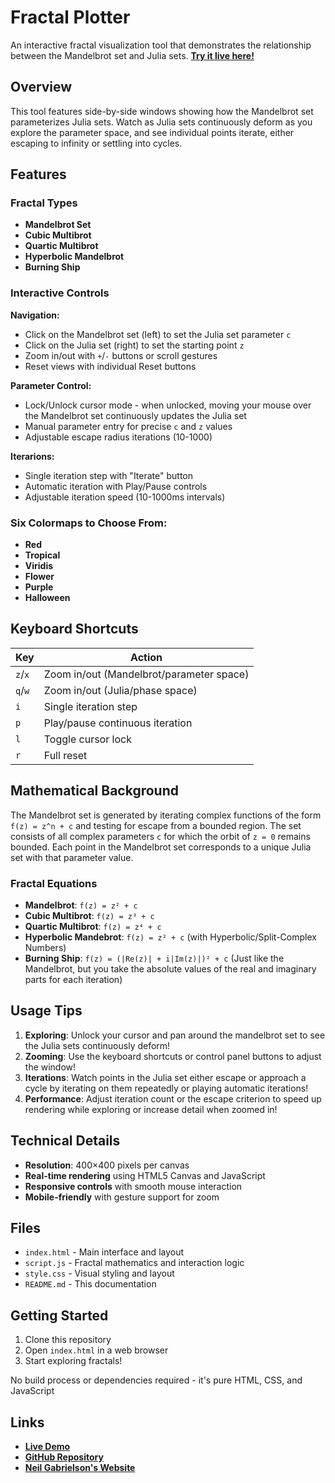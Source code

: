# Fractal Plotter

An interactive fractal visualization tool that demonstrates the relationship between the Mandelbrot set and Julia sets. **[Try it live here!](https://neilgabrielson.com/fractals/)**

## Overview

This tool features side-by-side windows showing how the Mandelbrot set parameterizes Julia sets. Watch as Julia sets continuously deform as you explore the parameter space, and see individual points iterate, either escaping to infinity or settling into cycles.

## Features

### Fractal Types
- **Mandelbrot Set**
- **Cubic Multibrot**
- **Quartic Multibrot**
- **Hyperbolic Mandelbrot**
- **Burning Ship**

### Interactive Controls

**Navigation:**
- Click on the Mandelbrot set (left) to set the Julia set parameter `c`
- Click on the Julia set (right) to set the starting point `z`
- Zoom in/out with `+`/`-` buttons or scroll gestures
- Reset views with individual Reset buttons

**Parameter Control:**
- Lock/Unlock cursor mode - when unlocked, moving your mouse over the Mandelbrot set continuously updates the Julia set
- Manual parameter entry for precise `c` and `z` values
- Adjustable escape radius iterations (10-1000)

**Iterarions:**
- Single iteration step with "Iterate" button
- Automatic iteration with Play/Pause controls
- Adjustable iteration speed (10-1000ms intervals)

### Six Colormaps to Choose From:
- **Red**
- **Tropical**
- **Viridis**
- **Flower**
- **Purple**
- **Halloween**

## Keyboard Shortcuts

| Key | Action |
|-----|--------|
| `z`/`x` | Zoom in/out (Mandelbrot/parameter space) |
| `q`/`w` | Zoom in/out (Julia/phase space) |
| `i` | Single iteration step |
| `p` | Play/pause continuous iteration |
| `l` | Toggle cursor lock |
| `r` | Full reset |

## Mathematical Background

The Mandelbrot set is generated by iterating complex functions of the form `f(z) = z^n + c` and testing for escape from a bounded region. The set consists of all complex parameters `c` for which the orbit of `z = 0` remains bounded. Each point in the Mandelbrot set corresponds to a unique Julia set with that parameter value.

### Fractal Equations

- **Mandelbrot**: `f(z) = z² + c`
- **Cubic Multibrot**: `f(z) = z³ + c` 
- **Quartic Multibrot**: `f(z) = z⁴ + c`
- **Hyperbolic Mandebrot**: `f(z) = z² + c` (with Hyperbolic/Split-Complex Numbers)
- **Burning Ship**: `f(z) = (|Re(z)| + i|Im(z)|)² + c` (Just like the Mandelbrot, but you take the absolute values of the real and imaginary parts for each iteration)

## Usage Tips

1. **Exploring**: Unlock your cursor and pan around the mandelbrot set to see the Julia sets continuously deform!
2. **Zooming**: Use the keyboard shortcuts or control panel buttons to adjust the window!
3. **Iterations**: Watch points in the Julia set either escape or approach a cycle by iterating on them repeatedly or playing automatic iterations!
4. **Performance**: Adjust iteration count or the escape criterion to speed up rendering while exploring or increase detail when zoomed in!

## Technical Details

- **Resolution**: 400×400 pixels per canvas
- **Real-time rendering** using HTML5 Canvas and JavaScript
- **Responsive controls** with smooth mouse interaction
- **Mobile-friendly** with gesture support for zoom

## Files

- `index.html` - Main interface and layout
- `script.js` - Fractal mathematics and interaction logic
- `style.css` - Visual styling and layout
- `README.md` - This documentation

## Getting Started
1. Clone this repository
2. Open `index.html` in a web browser  
3. Start exploring fractals!

No build process or dependencies required - it's pure HTML, CSS, and JavaScript

## Links

- **[Live Demo](https://neilgabrielson.com/fractals/)**
- **[GitHub Repository](https://github.com/neilgabrielson/fractals)**
- **[Neil Gabrielson's Website](https://neilgabrielson.com)**
